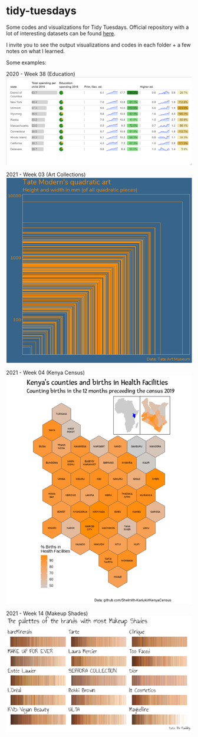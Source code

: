 # tidy-tuesdays

Some codes and visualizations for Tidy Tuesdays. Official repository with a lot of interesting datasets can be found [here](https://github.com/rfordatascience/tidytuesday).

I invite you to see the output visualizations and codes in each folder + a few notes on what I learned.

Some examples:

2020 - Week 38 (Education)
![](2020/Week%2038%20-%20Kids%20Education/education_table.png)

2021 - Week 03 (Art Collections)
![](2021/Week%2003%20-%20art%20collections/Rplot.png)

2021 - Week 04 (Kenya Census)
![](2021/Week%2004%20-%20Kenya%20Census/plot.png)

2021 - Week 14 (Makeup Shades)
![](2021/Week%2014%20-%20Makeup%20Shades/plot.png)
